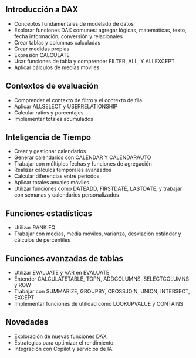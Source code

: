 ## Introducción a DAX

- Conceptos fundamentales de modelado de datos
- Explorar funciones DAX comunes: agregar lógicas, matemáticas, texto, fecha información, conversión y relacionales
- Crear tablas y columnas calculadas
- Crear medidas propias
- Expresión CALCULATE
- Usar funciones de tabla y comprender FILTER, ALL, Y ALLEXCEPT
- Aplicar cálculos de medias móviles

 ## Contextos de evaluación
 
- Comprender el contexto de filtro y el contexto de fila
- Aplicar ALLSELECT y USERRELATIONSHIP
- Calcular ratios y porcentajes
- Implementar totales acumulados

 ## Inteligencia de Tiempo
 
- Crear y gestionar calendarios
- Generar calendarios con CALENDAR Y CALENDARAUTO
- Trabajar con múltiples fechas y funciones de agregación
- Realizar cálculos temporales avanzados
- Calcular diferencias entre periodos
- Aplicar totales anuales móviles
- Utilizar funciones como DATEADD, FIRSTDATE, LASTDATE, y trabajar con semanas y calendarios personalizados

 ## Funciones estadísticas
 
- Utilizar RANK.EQ
- Trabajar con medias, media móviles, varianza, desviación estándar y cálculos de percentiles

 ## Funciones avanzadas de tablas
 
- Utilizar EVALUATE y VAR en EVALUATE
- Entender CALCULATETABLE, TOPN, ADDCOLUMNS, SELECTCOLUMNS y ROW
- Trabajar con SUMMARIZE, GROUPBY, CROSSJOIN, UNION, INTERSECT, EXCEPT
- Implementar funciones de utilidad como LOOKUPVALUE y CONTAINS

 ## Novedades
 
- Exploración de nuevas funciones DAX
- Estrategias para optimizar el rendimiento
- Integración con Copilot y servicios de IA
